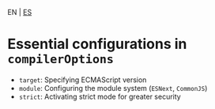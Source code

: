 <!-- MULTILANGUAJE MENU START -->
EN | [ES](https://lckpig.gitbook.io/es-practical-dev-handbook/typescript/advanced-tsconfig-configuration/essential-compiler-options)
<!-- MULTILANGUAJE MENU END -->

# Essential configurations in `compilerOptions`

- `target`: Specifying ECMAScript version
- `module`: Configuring the module system (`ESNext`, `CommonJS`)
- `strict`: Activating strict mode for greater security 